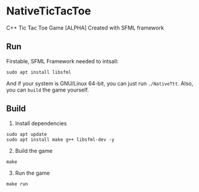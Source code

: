 # NativeTicTacToe
C++ Tic Tac Toe Game [ALPHA] Created with SFML framework

## Run
Firstable, SFML Framework needed to intsall:
```
sudo apt install libsfml
```
And if your system is GNU/Linux 64-bit, you can just run `./NativeTtt`.
Also, you can `build` the game yourself.

## Build
1) Install dependencies 
``` 
sudo apt update
sudo apt install make g++ libsfml-dev -y
``` 
2) Build the game
``` 
make
``` 
3) Run the game
```
make run
```


